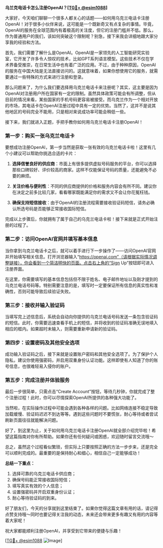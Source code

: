 **乌兰克电话卡怎么注册OpenAI？[[TG💪+ @esim1088](https://t.me/s/esim1088)]**

大家好，今天咱们聊聊一个很多人都关心的话题——如何用乌克兰电话卡注册OpenAI！对于很多小伙伴来说，这可能是一个既新奇又有点复杂的事情。毕竟，OpenAI的服务在全球范围内有着极高的关注度，但它的注册门槛并不低。那么，作为普通用户的我们，该如何突破这个限制呢？别急，接下来我会详细地跟大家分享我的经验和方法。

首先，我们需要了解什么是OpenAI。OpenAI是一家领先的人工智能研究实验室，它开发了许多令人惊叹的技术，比如GPT系列语言模型。这些技术不仅在学术界备受推崇，在日常生活中也有着广泛的应用。不过，由于种种原因，OpenAI的服务在中国大陆是无法直接访问的。这就意味着，如果你想使用它的服务，就需要通过一些特殊的方式来进行注册和登录。

那么问题来了，为什么我们要选择用乌克兰电话卡来注册呢？其实，这主要是因为OpenAI对注册用户所在国家有一定的限制。虽然具体政策可能会有所调整，但从目前的情况来看，某些国家的手机号码更容易被接受。而乌克兰作为一个相对开放的市场，其电话卡在OpenAI注册过程中具有一定的优势。当然了，这并不是说其他地区的号码完全不能用，只是相对来说成功率可能会稍低一些。

接下来，我们就进入正题，手把手教你如何用乌克兰电话卡注册OpenAI！

### 第一步：购买一张乌克兰电话卡

要想成功注册OpenAI，第一步当然是获取一张有效的乌克兰电话卡啦！这里有几个小建议可以帮助你挑选合适的卡片：

1. **选择信誉良好的供应商**：市面上有很多提供虚拟号码服务的平台，你可以选择那些口碑较好、评价较高的商家。这样不仅能保证号码的质量，还能避免不必要的麻烦。
   
2. **关注价格与便利性**：不同的供应商提供的价格和服务内容会有所不同。建议你在决定之前多比较几家，看看哪家既能满足你的需求又不会让你花冤枉钱。

3. **确保支持短信接收**：由于OpenAI的注册流程需要接收验证码短信，请务必确认所选号码是否能够正常接收国际短信。

完成以上步骤后，你就拥有了属于自己的乌克兰电话卡啦！接下来就是正式开始注册的过程了。

### 第二步：访问OpenAI官网并填写基本信息

当你拿到乌克兰电话卡之后，就可以着手进行下一步操作了——访问OpenAI官网并开始填写相关信息。打开浏览器输入“https://openai.com”（请根据实际情况调整链接），你会看到一个简洁明快的页面。点击右上角的“Sign Up”按钮即可进入注册界面。

在这里，你需要填写的基本信息包括但不限于姓名、电子邮件地址以及刚才提到的乌克兰电话号码等。特别需要注意的是，填写时一定要保证所有信息的真实性和准确性，否则可能导致后续验证失败。

### 第三步：接收并输入验证码

当填写完上述信息后，系统会自动向你提供的乌克兰电话号码发送一条包含验证码的短信。此时，你需要迅速查看手机上的短信，并将收到的验证码准确无误地填入相应的框内。如果超时未输入，则需要重新申请新的验证码。

### 第四步：设置密码及其他安全选项

成功输入验证码之后，接下来就是设置账户密码和其他安全选项了。为了保护个人隐私，建议你使用强密码，并启用双重身份认证功能。这样即使有人知道了你的账号信息，也很难轻易入侵你的账户。

### 第五步：完成注册并体验服务

最后一步很简单，只需点击“Create Account”按钮，等待几秒钟，你就完成了整个注册过程！此时，你可以尽情探索OpenAI所提供的各种强大功能了。

当然啦，在实际操作过程中可能会遇到各种各样的问题。比如网络连接不稳定导致加载缓慢、验证码迟迟不到达等等。遇到这些问题时不要慌张，耐心等待或者尝试刷新页面往往就能解决问题。

好了，到这里为止，关于如何用乌克兰电话卡注册OpenAI就全部介绍完毕啦！希望这篇指南对你有所帮助。如果你还有任何疑问或困惑，欢迎随时留言交流哦～

总之，虽然这个过程看似繁琐，但实际上只要按照正确的方法一步步来，还是完全可以顺利完成的。最重要的是保持耐心和细心，相信自己一定能够成功！

**总结一下重点：**
1. 选择可靠的乌克兰电话卡供应商；
2. 确保号码能正常接收国际短信；
3. 填写真实有效的个人信息；
4. 设置强密码并开启双重身份认证；
5. 耐心等待验证码的到来。

好了朋友们，今天的分享就到这里结束了。如果你觉得这篇文章有用的话，请记得点赞支持哦～同时也要记得关注我的动态，未来还会带来更多有趣又有用的内容等着大家呢！

祝大家都能顺利注册OpenAI，并享受到它带来的便捷与乐趣！

[[TG💪+ @esim1088](https://t.me/s/esim1088) ![Image](https://i.postimg.cc/4NQfJmqS/Snipaste-2025-05-13-00-14-12.png)]